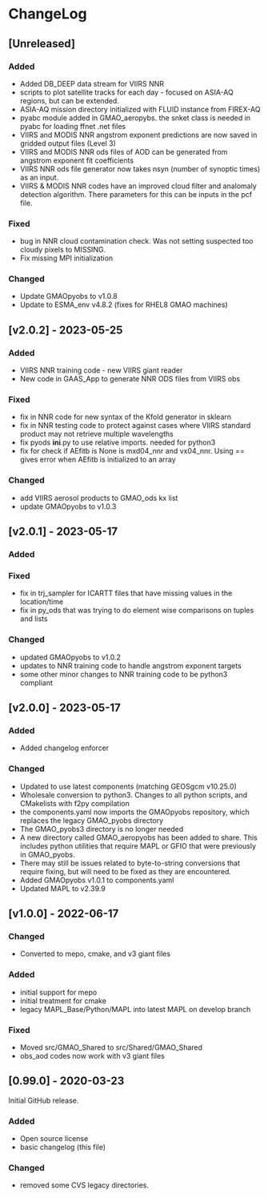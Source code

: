 # ChangeLog

## [Unreleased]

### Added

- Added DB_DEEP data stream for VIIRS NNR
- scripts to plot satellite tracks for each day - focused on ASIA-AQ regions, but can be extended.
- ASIA-AQ mission directory initialized with FLUID instance from FIREX-AQ
- pyabc module added in GMAO_aeropybs. the snket class is needed in pyabc for loading ffnet .net files
- VIIRS and MODIS NNR angstrom exponent predictions are now saved in gridded output files (Level 3)
- VIIRS and MODIS NNR ods files of AOD can be generated from angstrom exponent fit coefficients
- VIIRS NNR ods file generator now takes nsyn (number of synoptic times) as an input.
- VIIRS & MODIS NNR codes have an improved cloud filter and analomaly detection algorithm. There parameters for this can be inputs in the pcf file.

### Fixed

- bug in NNR cloud contamination check. Was not setting suspected too cloudy pixels to MISSING.
- Fix missing MPI initialization

### Changed

- Update GMAOpyobs to v1.0.8
- Update to ESMA_env v4.8.2 (fixes for RHEL8 GMAO machines)

## [v2.0.2] - 2023-05-25

### Added

- VIIRS NNR training code - new VIIRS giant reader
- New code in GAAS_App to generate NNR ODS files from VIIRS obs

### Fixed

- fix in NNR code for new syntax of the Kfold generator in sklearn
- fix in NNR testing code to protect against cases where VIIRS standard product may not retrieve multiple wavelengths 
- fix pyods __ini__.py to use relative imports. needed for python3
- fix for check if AEfitb is None is mxd04_nnr and vx04_nnr. Using == gives error when AEfitb is initialized to an array
### Changed

- add VIIRS aerosol products to GMAO_ods kx list
- update GMAOpyobs to v1.0.3 

## [v2.0.1] - 2023-05-17

### Added


### Fixed

- fix in trj_sampler for ICARTT files that have missing values in the location/time
- fix in py_ods that was trying to do element wise comparisons on tuples and lists

### Changed

- updated GMAOpyobs to v1.0.2
- updates to NNR training code to handle angstrom exponent targets
- some other minor changes to NNR training code to be python3 compliant

## [v2.0.0] - 2023-05-17

### Added

- Added changelog enforcer

### Changed

- Updated to use latest components (matching GEOSgcm v10.25.0)
- Wholesale conversion to python3. Changes to all python scripts, and CMakelists with f2py compilation
- the components.yaml now imports the GMAOpyobs repository, which replaces the legacy GMAO_pyobs directory
- The GMAO_pyobs3 directory is no longer needed
- A new directory called GMAO_aeropyobs has been added to share. This includes python utilities that require MAPL or GFIO that were previously in GMAO_pyobs. 
- There may still be issues related to byte-to-string conversions that require fixing, but will need to be fixed as they are encountered.
- Added GMAOpyobs v1.0.1 to components.yaml
- Updated MAPL to v2.39.9

## [v1.0.0] - 2022-06-17

### Changed

- Converted to mepo, cmake, and v3 giant files

### Added

- initial support for mepo
- initial treatment for cmake
- legacy MAPL_Base/Python/MAPL into latest MAPL on develop branch

### Fixed

- Moved src/GMAO_Shared to src/Shared/GMAO_Shared
- obs_aod codes now work with v3 giant files

## [0.99.0] - 2020-03-23

Initial GitHub release.

### Added
  - Open source license
  - basic changelog (this file)
  
### Changed
  - removed some CVS legacy directories.
  
